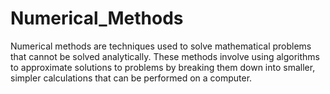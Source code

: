 # Numerical_Methods

Numerical methods are techniques used to solve mathematical problems that cannot be solved analytically. These methods involve using algorithms to approximate solutions to problems by breaking them down into smaller, simpler calculations that can be performed on a computer.
